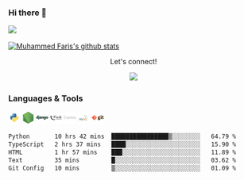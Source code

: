 ### Hi there 👋

<!--
**faris404/faris404** is a ✨ _special_ ✨ repository because its `README.md` (this file) appears on your GitHub profile.

Here are some ideas to get you started:

- 🔭 I’m currently working at xanthon e-solutions
- 🌱 I’m currently learning flutter
- 👯 I’m looking to collaborate on open source project
- 🤔 I’m looking for help with ...
- 💬 Ask me about ...
- 📫 How to reach me: ...
- 😄 Pronouns: ...
- ⚡ Fun fact: ...
-->

<img src="https://i.imgur.com/rTZkf4K.gif" width="40%">

[![Muhammed Faris's github stats](https://github-readme-stats.vercel.app/api?username=faris404&count_private=true&theme=gotham&showicons=true)](https://github.com/faris404/github-readme-stats)


<div align="center">
<p align="center">Let's connect!</p>
<a href="https://www.linkedin.com/in/faris404/">
    <img src="https://img.shields.io/badge/linkedin-%230077B5.svg?&style=for-the-badge&logo=linkedin&logoColor=white" />
</a>
</div>

### Languages & Tools

<code><img width=24px src="https://raw.githubusercontent.com/github/explore/80688e429a7d4ef2fca1e82350fe8e3517d3494d/topics/python/python.png"></code>
<code><img width=24px src="https://raw.githubusercontent.com/github/explore/80688e429a7d4ef2fca1e82350fe8e3517d3494d/topics/nodejs/nodejs.png"></code>
<code><img width=24px src="https://raw.githubusercontent.com/github/explore/80688e429a7d4ef2fca1e82350fe8e3517d3494d/topics/django/django.png"></code>
<code><img width=24px src="https://raw.githubusercontent.com/github/explore/80688e429a7d4ef2fca1e82350fe8e3517d3494d/topics/flask/flask.png"></code>
<code><img width=24px src="https://raw.githubusercontent.com/github/explore/80688e429a7d4ef2fca1e82350fe8e3517d3494d/topics/express/express.png"></code>
<code><img width=24px src="https://raw.githubusercontent.com/github/explore/80688e429a7d4ef2fca1e82350fe8e3517d3494d/topics/mysql/mysql.png"></code>
<code><img width=24px src="https://raw.githubusercontent.com/github/explore/80688e429a7d4ef2fca1e82350fe8e3517d3494d/topics/git/git.png"></code>

<!--START_SECTION:waka-->
```text
Python       10 hrs 42 mins  ████████████████▒░░░░░░░░   64.79 % 
TypeScript   2 hrs 37 mins   ████░░░░░░░░░░░░░░░░░░░░░   15.90 % 
HTML         1 hr 57 mins    ███░░░░░░░░░░░░░░░░░░░░░░   11.89 % 
Text         35 mins         █░░░░░░░░░░░░░░░░░░░░░░░░   03.62 % 
Git Config   10 mins         ▒░░░░░░░░░░░░░░░░░░░░░░░░   01.09 % 
```
<!--END_SECTION:waka-->



